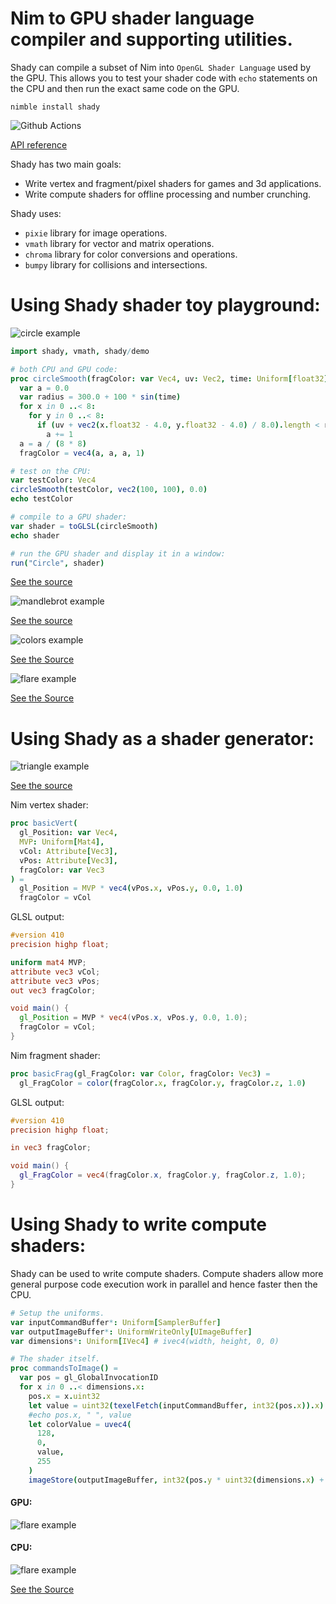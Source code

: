 # Nim to GPU shader language compiler and supporting utilities.

Shady can compile a subset of Nim into `OpenGL Shader Language` used by the GPU. This allows you to test your shader code with `echo` statements on the CPU and then run the exact same code on the GPU.

`nimble install shady`

![Github Actions](https://github.com/treeform/shady/workflows/Github%20Actions/badge.svg)

[API reference](https://treeform.github.io/shady)

Shady has two main goals:

* Write vertex and fragment/pixel shaders for games and 3d applications.
* Write compute shaders for offline processing and number crunching.

Shady uses:
* `pixie` library for image operations.
* `vmath` library for vector and matrix operations.
* `chroma` library for color conversions and operations.
* `bumpy` library for collisions and intersections.

# Using Shady shader toy playground:

![circle example](docs/circle.png)

```nim
import shady, vmath, shady/demo

# both CPU and GPU code:
proc circleSmooth(fragColor: var Vec4, uv: Vec2, time: Uniform[float32]) =
  var a = 0.0
  var radius = 300.0 + 100 * sin(time)
  for x in 0 ..< 8:
    for y in 0 ..< 8:
      if (uv + vec2(x.float32 - 4.0, y.float32 - 4.0) / 8.0).length < radius:
        a += 1
  a = a / (8 * 8)
  fragColor = vec4(a, a, a, 1)

# test on the CPU:
var testColor: Vec4
circleSmooth(testColor, vec2(100, 100), 0.0)
echo testColor

# compile to a GPU shader:
var shader = toGLSL(circleSmooth)
echo shader

# run the GPU shader and display it in a window:
run("Circle", shader)
```

[See the source](examples/circle.nim)

![mandlebrot example](docs/mandelbrot.png)

[See the source](examples/mandelbrot.nim)

![colors example](docs/colors.png)

[See the Source](examples/colors.nim)

![flare example](docs/flare.png)

[See the Source](examples/flare.nim)


# Using Shady as a shader generator:

![triangle example](docs/triangle.png)

[See the source](examples/triangle.nim)

Nim vertex shader:
```nim
proc basicVert(
  gl_Position: var Vec4,
  MVP: Uniform[Mat4],
  vCol: Attribute[Vec3],
  vPos: Attribute[Vec3],
  fragColor: var Vec3
) =
  gl_Position = MVP * vec4(vPos.x, vPos.y, 0.0, 1.0)
  fragColor = vCol
```

GLSL output:
```glsl
#version 410
precision highp float;

uniform mat4 MVP;
attribute vec3 vCol;
attribute vec3 vPos;
out vec3 fragColor;

void main() {
  gl_Position = MVP * vec4(vPos.x, vPos.y, 0.0, 1.0);
  fragColor = vCol;
}
```

Nim fragment shader:
```nim
proc basicFrag(gl_FragColor: var Color, fragColor: Vec3) =
  gl_FragColor = color(fragColor.x, fragColor.y, fragColor.z, 1.0)
```

GLSL output:
```glsl
#version 410
precision highp float;

in vec3 fragColor;

void main() {
  gl_FragColor = vec4(fragColor.x, fragColor.y, fragColor.z, 1.0);
}
```

# Using Shady to write compute shaders:

Shady can be used to write compute shaders. Compute shaders allow more general purpose code execution work in parallel and hence faster then the CPU.

```nim
# Setup the uniforms.
var inputCommandBuffer*: Uniform[SamplerBuffer]
var outputImageBuffer*: UniformWriteOnly[UImageBuffer]
var dimensions*: Uniform[IVec4] # ivec4(width, height, 0, 0)

# The shader itself.
proc commandsToImage() =
  var pos = gl_GlobalInvocationID
  for x in 0 ..< dimensions.x:
    pos.x = x.uint32
    let value = uint32(texelFetch(inputCommandBuffer, int32(pos.x)).x)
    #echo pos.x, " ", value
    let colorValue = uvec4(
      128,
      0,
      value,
      255
    )
    imageStore(outputImageBuffer, int32(pos.y * uint32(dimensions.x) + pos.x), colorValue)
```

#### GPU:

![flare example](examples/compute1_output_gpu.png)

#### CPU:

![flare example](examples/compute1_output_cpu.png)

[See the Source](examples/compute1.nim)
